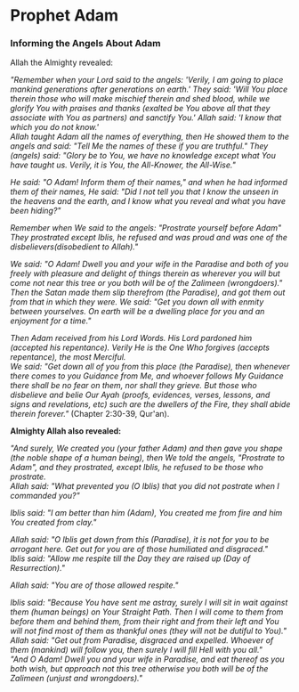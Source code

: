 # Prophet Adam

### Informing the Angels About Adam
Allah the Almighty revealed:

*"Remember when your Lord said to the angels: 'Verily, I am going to place
mankind generations after generations on earth.' They said: 'Will You place
therein those who will make mischief therein and shed blood, while we glorify
You with praises and thanks (exalted be You above all that they associate with
You as partners) and sanctify You.' Allah said: 'I know that which you do not
know.'*<br>
*Allah taught Adam all the names of everything, then He showed them to the
angels and said: "Tell Me the names of these if you are truthful." They (angels)
said: "Glory be to You, we have no knowledge except what You have taught us.
Verily, it is You, the All-Knower, the All-Wise."*

*He said: "O Adam! Inform them of their names," and when he had informed
them of their names, He said: "Did I not tell you that I know the unseen in the
heavens and the earth, and I know what you reveal and what you have been
hiding?"*

*Remember when We said to the angels: "Prostrate yourself before Adam" They
prostrated except Iblis, he refused and was proud and was one of the
disbelievers(disobedient to Allah)."*

*We said: "O Adam! Dwell you and your wife in the Paradise and both of you
freely with pleasure and delight of things therein as wherever you will but come
not near this tree or you both will be of the Zalimeen (wrongdoers)."*<br>
*Then the Satan made them slip therefrom (the Paradise), and got them out from
that in which they were. We said: "Get you down all with enmity between
yourselves. On earth will be a dwelling place for you and an enjoyment for a
time."*

*Then Adam received from his Lord Words. His Lord pardoned him (accepted his
repentance). Verily He is the One Who forgives (accepts repentance), the most
Merciful.*<br>
*We said: "Get down all of you from this place (the Paradise), then whenever
there comes to you Guidance from Me, and whoever follows My Guidance there
shall be no fear on them, nor shall they grieve. But those who disbelieve and
belie Our Ayah (proofs, evidences, verses, lessons, and signs and revelations,
etc) such are the dwellers of the Fire, they shall abide therein forever."* (Chapter
2:30-39, Qur'an).

**Almighty Allah also revealed:**

*"And surely, We created you (your father Adam) and then gave you shape (the
noble shape of a human being), then We told the angels, "Prostrate to Adam",
and they prostrated, except Iblis, he refused to be those who prostrate.*<br>
*Allah said: "What prevented you (O Iblis) that you did not postrate when I
commanded you?"*

*Iblis said: "I am better than him (Adam), You created me from fire and him You
created from clay."*

*Allah said: "O Iblis get down from this (Paradise), it is not for you to be
arrogant here. Get out for you are of those humiliated and disgraced."*<br>
*Iblis said: "Allow me respite till the Day they are raised up (Day of
Resurrection)."*

*Allah said: "You are of those allowed respite."*

*Iblis said: "Because You have sent me astray, surely I will sit in wait against
them (human beings) on Your Straight Path. Then I will come to them from
before them and behind them, from their right and from their left and You will
not find most of them as thankful ones (they will not be dutiful to You)."*<br>
*Allah said: "Get out from Paradise, disgraced and expelled. Whoever of them
(mankind) will follow you, then surely I will fill Hell with you all."*<br>
*"And O Adam! Dwell you and your wife in Paradise, and eat thereof as you both
wish, but approach not this tree otherwise you both will be of the Zalimeen
(unjust and wrongdoers)."*